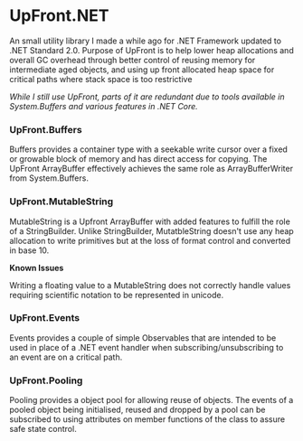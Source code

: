 # UpFront.NET
An small utility library I made a while ago for .NET Framework updated to .NET Standard 2.0. Purpose of UpFront is to help lower heap allocations and overall GC overhead through better control of reusing memory for intermediate aged objects, and using up front allocated heap space for critical paths where stack space is too restrictive

*While I still use UpFront, parts of it are redundant due to tools available in System.Buffers and various features in .NET Core.*

### UpFront.Buffers
Buffers provides a container type with a seekable write cursor over a fixed or growable block of memory and has direct access for copying. The UpFront ArrayBuffer<T> effectively achieves the same role as ArrayBufferWriter<T> from System.Buffers.

### UpFront.MutableString
MutableString is a Upfront ArrayBuffer with added features to fulfill the role of a StringBuilder.
Unlike StringBuilder, MutatbleString doesn't use any heap allocation to write primitives but at the loss of format control and converted in base 10.

**Known Issues**

Writing a floating value to a MutableString does not correctly handle values requiring scientific notation to be represented in unicode.


### UpFront.Events
Events provides a couple of simple Observables that are intended to be used in place of a .NET event handler when subscribing/unsubscribing to an event are on a critical path.

### UpFront.Pooling
Pooling provides a object pool for allowing reuse of objects. The events of a pooled object being initialised, reused and dropped by a pool can be subscribed to using attributes on member functions of the class to assure safe state control.

